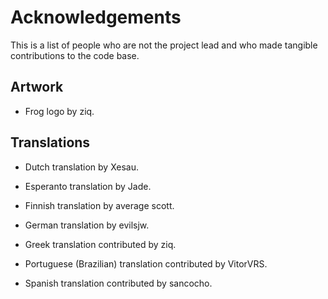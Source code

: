 # Acknowledgements

This is a list of people who are not the project lead and who made tangible
contributions to the code base.

## Artwork

* Frog logo by ziq.

## Translations

* Dutch translation by Xesau.

* Esperanto translation by Jade.

* Finnish translation by average scott.

* German translation by evilsjw.

* Greek translation contributed by ziq.

* Portuguese (Brazilian) translation contributed by VitorVRS.

* Spanish translation contributed by sancocho.
